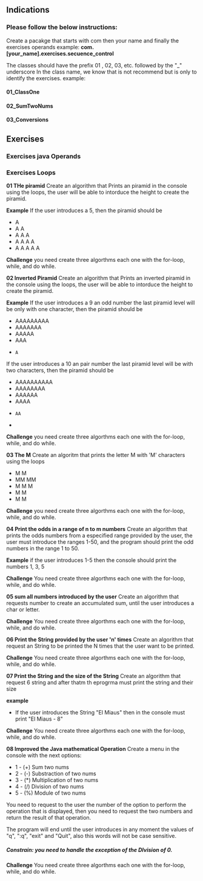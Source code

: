 ## Indications

### Please follow the below instructions: 
Create a pacakge that starts with com then your name and finally the exercises operands
example: 
  **com.[your_name].exercises.secuence_control**

The classes should have the prefix 01 , 02, 03, etc. followed by the "_" underscore In the class name, we know that is not recommend but is only to identify the exercises.
example:
  #### 01_ClassOne
  #### 02_SumTwoNums
  #### 03_Conversions

## Exercises

### Exercises java Operands
### Exercises Loops
**01 THe piramid**
Create an algorithm that Prints an piramid in the console using the loops, the user will be able to intorduce the height to create the piramid.

**Example**
If the user introduces a 5, then the piramid  should be 
- A 
- A A 
- A A A 
- A A A A 
- A A A A A 

  
**Challenge**
you need create three algorthms each one with the for-loop, while, and do while.


**02 Inverted Piramid**
Create an algorithm that Prints an inverted piramid in the console using the loops, the user will be able to intorduce the height to create the piramid.

**Example**
If the user introduces a 9 an odd number the last piramid level will be only with one character, then the piramid should be 
- AAAAAAAAA  
-  AAAAAAA 
-   AAAAA 
-    AAA 
-     A

If the user introduces a 10 an pair number the last piramid level will be with two characters, then the piramid should be 
- AAAAAAAAAA
-  AAAAAAAA
-   AAAAAA
-    AAAA
-     AA
-     
  
**Challenge**
you need create three algorthms each one with the for-loop, while, and do while.


**03 The M**
Create an algoritm that prints the letter M with 'M' characters using the loops

- M   M
- MM MM
- M M M
- M   M
- M   M

**Challenge**
you need create three algorthms each one with the for-loop, while, and do while.


**04 Print the odds in a range of n to m numbers**
Create an algorithm that prints the odds numbers from a especified range provided by the user, the user must introduce the ranges 1-50, and the program should print the odd numbers in the range 1 to 50.

**Example**
if the user introduces 1-5
then the console should print the numbers 1, 3, 5

**Challenge**
You need create three algorthms each one with the for-loop, while, and do while.

**05 sum all numbers introduced by the user**
Create an algorithm that requests number to create an accumulated sum, until the user introduces a char or letter.

**Challenge**
You need create three algorthms each one with the for-loop, while, and do while.


**06 Print the String provided by the user 'n' times**
Create an algorithm that request an String to be printed the N times that the user want to be printed.

**Challenge**
You need create three algorthms each one with the for-loop, while, and do while.

**07 Print the String and the size of the String**
Create an algorithm that request 6 string and after thatm th eprogrma must print the string and their size

**example**
- If the user introduces the String "El Miaus" then in the console must print "El Miaus - 8"

**Challenge**
You need create three algorthms each one with the for-loop, while, and do while.

**08 Improved the Java mathematical Operation**
Create a menu in the console with the next options:
  * 1 - (+) Sum two nums
  * 2 - (-) Substraction of two nums
  * 3 - (*) Multiplication of two nums
  * 4 - (/) Division of two nums 
  * 5 - (%) Module of two nums

You need to request to the user the number of the option to perform the operation that is displayed, then you need to request the two numbers and return the result of that operation.

The program will end until the user introduces in any moment the values of "q", ":q", "exit" and "Quit", also this words will not be case sensitive.
##### Constrain: you need to handle the exception of the DIvision of 0.

**Challenge**
You need create three algorthms each one with the for-loop, while, and do while.
